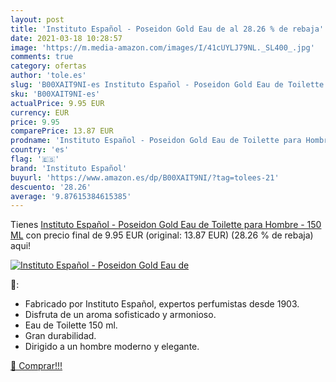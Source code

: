 ```yaml
---
layout: post
title: 'Instituto Español - Poseidon Gold Eau de al 28.26 % de rebaja'
date: 2021-03-18 10:28:57
image: 'https://m.media-amazon.com/images/I/41cUYLJ79NL._SL400_.jpg'
comments: true
category: ofertas
author: 'tole.es'
slug: 'B00XAIT9NI-es Instituto Español - Poseidon Gold Eau de Toilette para...'
sku: 'B00XAIT9NI-es'
actualPrice: 9.95 EUR
currency: EUR
price: 9.95
comparePrice: 13.87 EUR
prodname: 'Instituto Español - Poseidon Gold Eau de Toilette para Hombre - 150 ML'
country: 'es'
flag: '🇪🇸'
brand: 'Instituto Español'
buyurl: 'https://www.amazon.es/dp/B00XAIT9NI/?tag=tolees-21'
descuento: '28.26'
average: '9.87615384615385'
---
```


Tienes [Instituto Español - Poseidon Gold Eau de Toilette para Hombre - 150 ML](https://www.amazon.es/dp/B00XAIT9NI/?tag=tolees-21) con precio final de  9.95 EUR (original: 13.87 EUR) (28.26 %  de rebaja) aqui!

[![Instituto Español - Poseidon Gold Eau de](https://m.media-amazon.com/images/I/41cUYLJ79NL._SL400_.jpg)](https://www.amazon.es/dp/B00XAIT9NI/?tag=tolees-21)

🔎:

- Fabricado por Instituto Español, expertos perfumistas desde 1903.
- Disfruta de un aroma sofisticado y armonioso.
- Eau de Toilette 150 ml.
- Gran durabilidad.
- Dirigido a un hombre moderno y elegante.

[🛒 Comprar!!!](https://www.amazon.es/dp/B00XAIT9NI/?tag=tolees-21)

